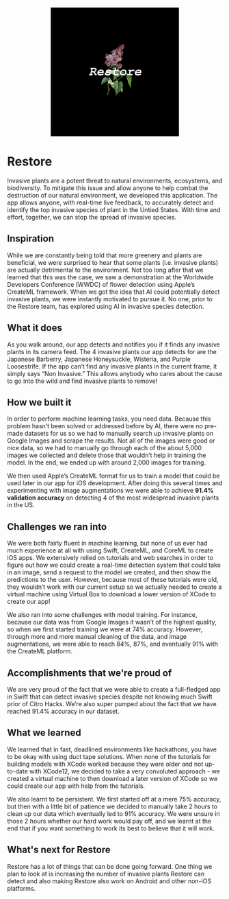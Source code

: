 <p align="center">
    <img src="https://raw.githubusercontent.com/anish-lakkapragada/Restore/main/logo.jpg" 
    width = 300 height = 300>
</p>

# Restore

Invasive plants are a potent threat to natural environments, ecosystems, and biodiversity. To mitigate this issue and allow anyone to help combat the destruction of our natural environment, we developed this application. The app allows anyone, with real-time live feedback, to accurately detect and identify the top invasive species of plant in the Untied States. With time and effort, together, we can stop the spread of invasive species.

## Inspiration

While we are constantly being told that more greenery and plants are beneficial, we were surprised to hear that some plants (i.e. invasive plants) are actually detrimental to the environment. Not too long after that we learned that this was the case, we saw a demonstration at the Worldwide Developers Conference (WWDC) of flower detection using Apple’s CreateML framework. When we got the idea that AI could potentially detect invasive plants, we were instantly motivated to pursue it. No one, prior to the Restore team, has explored using AI in invasive species detection.

## What it does


As you walk around, our app detects and notifies you if it finds any invasive plants in its camera feed. The 4 invasive plants our app detects for are the Japanese Barberry, Japanese Honeysuckle, Wisteria, and Purple Loosestrife. If the app can’t find any invasive plants in the current frame, it simply says “Non Invasive.” This allows anybody who cares about the cause to go into the wild and find invasive plants to remove!


## How we built it

In order to perform machine learning tasks, you need data. Because this problem hasn’t been solved or addressed before by AI, there were no pre-made datasets for us so we had to manually search up invasive plants on Google Images and scrape the results. Not all of the images were good or nice data, so we had to manually go through each of the about 5,000 images we collected and delete those that wouldn’t help in training the model. In the end, we ended up with around 2,000 images for training. 

We then used Apple’s CreateML format for us to train a model that could be used later in our app for iOS development. After doing this several times and experimenting with image augmentations we were able to achieve **91.4% validation accuracy** on detecting 4 of the most widespread invasive plants in the US. 

## Challenges we ran into

We were both fairly fluent in machine learning, but none of us ever had much experience at all with using Swift, CreateML, and CoreML to create iOS apps. We extensively relied on tutorials and web searches in order to figure out how we could create a real-time detection system that could take in an image, send a request to the model we created, and then show the predictions to the user. However, because most of these tutorials were old, they wouldn’t work with our current setup so we actually needed to create a virtual machine using Virtual Box to download a lower version of XCode to create our app!

We also ran into some challenges with model training. For instance, because our data was from Google Images it wasn’t of the highest quality, so when we first started training we were at 74% accuracy. However, through more and more manual cleaning of the data, and image augmentations, we were able to reach 84%, 87%, and eventually 91% with the CreateML platform. 

## Accomplishments that we're proud of

We are very proud of the fact that we were able to create a full-fledged app in Swift that can detect invasive species despite not knowing much Swift prior of Citro Hacks. We’re also super pumped about the fact that we have reached 91.4% accuracy in our dataset. 

## What we learned

We learned that in fast, deadlined environments like hackathons, you have to be okay with using duct tape solutions. When none of the tutorials for building models with XCode worked because they were older and not up-to-date with XCode12, we decided to take a very convoluted approach - we created a virtual machine to then download a later version of XCode so we could create our app with help from the tutorials. 

We also learnt to be persistent. We first started off at a mere 75% accuracy, but then with a little bit of patience we decided to manually take 2 hours to clean up our data which eventually led to 91% accuracy. We were unsure in those 2 hours whether our hard work would pay off, and we learnt at the end that if you want something to work its best to believe that it will work. 

## What's next for Restore

Restore has a lot of things that can be done going forward. One thing we plan to look at is increasing the number of invasive plants Restore can detect and also making Restore also work on Android and other non-iOS platforms. 



